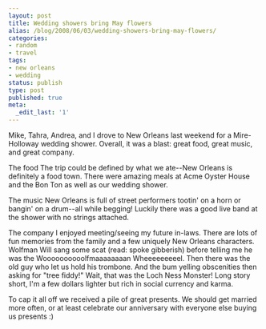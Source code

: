 ```yaml
---
layout: post
title: Wedding showers bring May flowers
alias: /blog/2008/06/03/wedding-showers-bring-may-flowers/
categories:
- random
- travel
tags:
- new orleans
- wedding
status: publish
type: post
published: true
meta:
  _edit_last: '1'
---
```

Mike, Tahra, Andrea, and I drove to New Orleans last weekend for a Mire-Holloway wedding shower. Overall, it was a blast: great food, great music, and great company. 

The food
The trip could be defined by what we ate--New Orleans is definitely a food town. There were amazing meals at Acme Oyster House and the Bon Ton as well as our wedding shower.

The music
New Orleans is full of street performers tootin' on a horn or bangin' on a drum--all while begging! Luckily there was a good live band at the shower with no strings attached.

The company
I enjoyed meeting/seeing my future in-laws. There are lots of fun memories from the family and a few uniquely New Orleans characters. Wolfman Will sang some scat (read: spoke gibberish) before telling me he was the Woooooooooolfmaaaaaaaan Wheeeeeeeeel. Then there was the old guy who let us hold his trombone. And the bum yelling obscenities then asking for "tree fiddy!" Wait, that was the Loch Ness Monster! Long story short, I'm a few dollars lighter but rich in social currency and karma.

To cap it all off we received a pile of great presents. We should get married more often, or at least celebrate our anniversary with everyone else buying us presents :)
